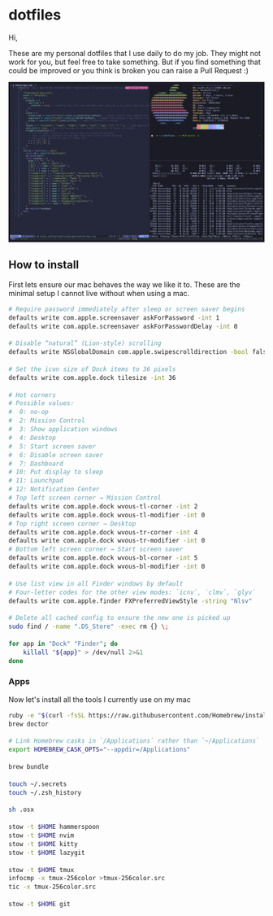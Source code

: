 # dotfiles

Hi,

These are my personal dotfiles that I use daily to do my job. They might not work for you, but feel free to take something. But if you find something that could be improved or you think is broken you can raise a Pull Request :)

![dotfiles image](./setup.png)

## How to install

First lets ensure our mac behaves the way we like it to. These are the minimal setup I cannot live without when using a mac.

```bash
# Require password immediately after sleep or screen saver begins
defaults write com.apple.screensaver askForPassword -int 1
defaults write com.apple.screensaver askForPasswordDelay -int 0

# Disable “natural” (Lion-style) scrolling
defaults write NSGlobalDomain com.apple.swipescrolldirection -bool false

# Set the icon size of Dock items to 36 pixels
defaults write com.apple.dock tilesize -int 36

# Hot corners
# Possible values:
#  0: no-op
#  2: Mission Control
#  3: Show application windows
#  4: Desktop
#  5: Start screen saver
#  6: Disable screen saver
#  7: Dashboard
# 10: Put display to sleep
# 11: Launchpad
# 12: Notification Center
# Top left screen corner → Mission Control
defaults write com.apple.dock wvous-tl-corner -int 2
defaults write com.apple.dock wvous-tl-modifier -int 0
# Top right screen corner → Desktop
defaults write com.apple.dock wvous-tr-corner -int 4
defaults write com.apple.dock wvous-tr-modifier -int 0
# Bottom left screen corner → Start screen saver
defaults write com.apple.dock wvous-bl-corner -int 5
defaults write com.apple.dock wvous-bl-modifier -int 0

# Use list view in all Finder windows by default
# Four-letter codes for the other view modes: `icnv`, `clmv`, `glyv`
defaults write com.apple.finder FXPreferredViewStyle -string "Nlsv"

# Delete all cached config to ensure the new one is picked up
sudo find / -name ".DS_Store" -exec rm {} \;

for app in "Dock" "Finder"; do
	killall "${app}" > /dev/null 2>&1
done

```

### Apps 

Now let's install all the tools I currently use on my mac

```bash
ruby -e "$(curl -fsSL https://raw.githubusercontent.com/Homebrew/install/master/install)"
brew doctor

# Link Homebrew casks in `/Applications` rather than `~/Applications`
export HOMEBREW_CASK_OPTS="--appdir=/Applications"

brew bundle

touch ~/.secrets
touch ~/.zsh_history

sh .osx

stow -t $HOME hammerspoon
stow -t $HOME nvim
stow -t $HOME kitty
stow -t $HOME lazygit

stow -t $HOME tmux
infocmp -x tmux-256color >tmux-256color.src
tic -x tmux-256color.src

stow -t $HOME git
```
